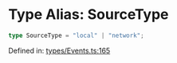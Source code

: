 # Type Alias: SourceType

```ts
type SourceType = "local" | "network";
```

Defined in: [types/Events.ts:165](https://github.com/TheWidlarzGroup/react-native-video/blob/f9ee42c2a80c20dca2b87dac6bcb2898c1a425c5/packages/react-native-video/src/core/types/Events.ts#L165)

